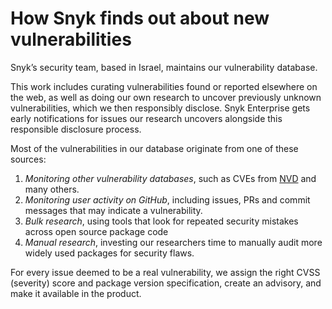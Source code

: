 # How Snyk finds out about new vulnerabilities

Snyk’s security team, based in Israel, maintains our vulnerability database.

This work includes curating vulnerabilities found or reported elsewhere on the web, as well as doing our own research to uncover previously unknown vulnerabilities, which we then responsibly disclose. Snyk Enterprise gets early notifications for issues our research uncovers alongside this responsible disclosure process.

Most of the vulnerabilities in our database originate from one of these sources:

1. _Monitoring other vulnerability databases_, such as CVEs from [NVD](https://nvd.nist.gov/) and many others.
2. _Monitoring user activity on GitHub_, including issues, PRs and commit messages that may indicate a vulnerability.
3. _Bulk research_, using tools that look for repeated security mistakes across open source package code
4. _Manual research_, investing our researchers time to manually audit more widely used packages for security flaws.

For every issue deemed to be a real vulnerability, we assign the right CVSS \(severity\) score and package version specification, create an advisory, and make it available in the product.


